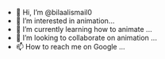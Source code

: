 - 👋 Hi, I’m @bilaalismail0
- 👀 I’m interested in animation...
- 🌱 I’m currently learning how to animate ...
- 💞️ I’m looking to collaborate on animation ...
- 📫 How to reach me on Google ...

<!---
bilaalismail0/bilaalismail0 is a ✨ special ✨ repository because its `README.md` (this file) appears on your GitHub profile.
You can click the Preview link to take a look at your changes.
--->
